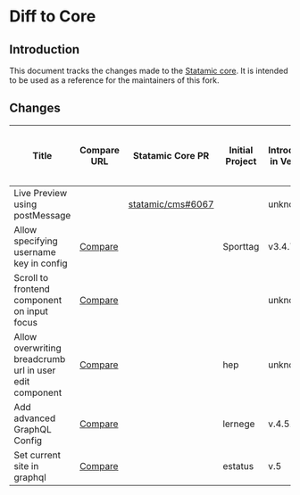 # Diff to Core

## Introduction

This document tracks the changes made to the [Statamic core](https://github.com/statamic/cms). It is intended to be used as a reference for the maintainers of this fork.

## Changes

| Title                                                   | Compare URL                                                                                                                           | Statamic Core PR                                               | Initial Project | Introduced in Version | Removed / Merged to Core in Version | Comment                                                                                                                                                |
|---------------------------------------------------------|---------------------------------------------------------------------------------------------------------------------------------------|----------------------------------------------------------------|-----------------|-----------------------|-------------------------------------|--------------------------------------------------------------------------------------------------------------------------------------------------------|
| Live Preview using postMessage                          |                                                                                                                                       | [statamic/cms#6067](https://github.com/statamic/cms/pull/6067) |                 | unknown               | v3.4.8                              | Added update script because merge to core contained breaking changes: https://github.com/teamnovu/cms/commit/27cfad9381b4dcc7091cd30487e63a79f102d0ef  |
| Allow specifying username key in config                 | [Compare](https://github.com/teamnovu/cms/commit/79383ed1fac090e255cf8769695ad6d719961b2e)                                            |                                                                | Sporttag        | v3.4.7.2              |                                     |                                                                                                                                                        |
| Scroll to frontend component on input focus             | [Compare](https://github.com/teamnovu/cms/compare/be09925eff972904ecf1a9c7337fbd4970387564..62143bddaf232443e789ff4fe33f6804ca973b22) |                                                                |                 | unknown               |                                     | [statamic/ideas#805](https://github.com/statamic/ideas/issues/805)                                                                                     |
| Allow overwriting breadcrumb url in user edit component | [Compare](https://github.com/teamnovu/cms/commit/08cb919e782e32e46e3f8bc0833a94ea296f6e82)                                            |                                                                | hep             | unknown               |                                     | Probably not the way it should be done. Could be done with an addon using a separate and custom edit page instead. Still a PR to core could be opened. |
| Add advanced GraphQL Config                             | [Compare](https://github.com/teamnovu/cms/commit/8c6750cf4b67e755590d69dbe16a9d0867267a42)                                            |                                                                | lernege         | v.4.51                |                                     |                                                                                                                                                        |
| Set current site in graphql                             | [Compare](https://github.com/teamnovu/cms/pull/16)                                            |                                                                | estatus         | v.5                |                                     |          
